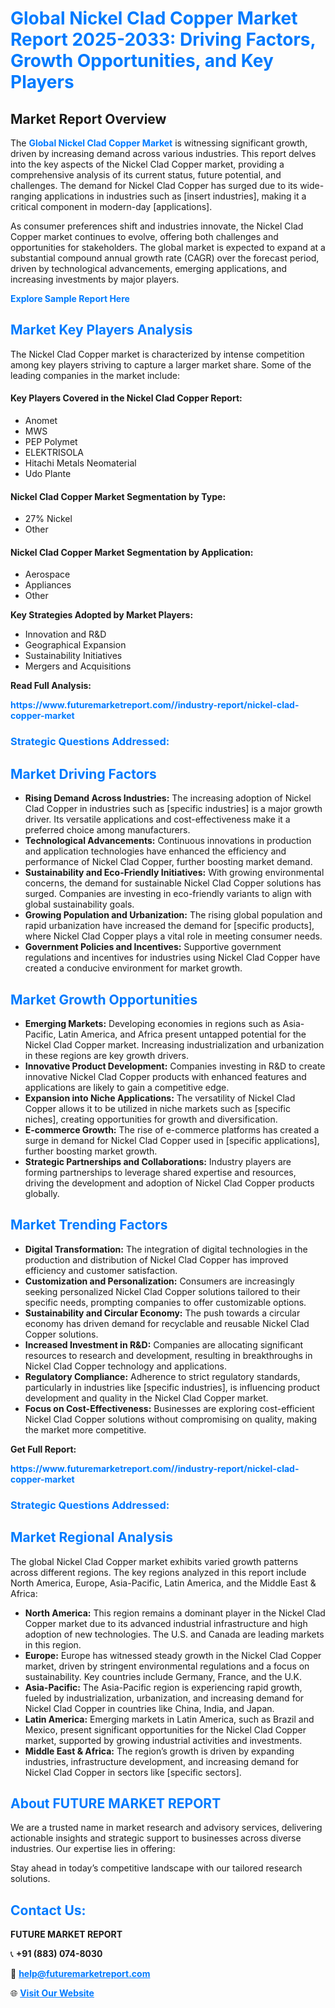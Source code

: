 <h1 style="color: #007BFF;">Global Nickel Clad Copper Market Report 2025-2033: Driving Factors, Growth Opportunities, and Key Players</h1>

<section id="overview">
<h2>Market Report Overview</h2>
<p>The <a href="https://www.futuremarketreport.com//industry-report/nickel-clad-copper-market" style="color: #007BFF; text-decoration: none;"><strong>Global Nickel Clad Copper Market</strong></a> is witnessing significant growth, driven by increasing demand across various industries. This report delves into the key aspects of the Nickel Clad Copper market, providing a comprehensive analysis of its current status, future potential, and challenges. The demand for Nickel Clad Copper has surged due to its wide-ranging applications in industries such as [insert industries], making it a critical component in modern-day [applications].</p>
<p>As consumer preferences shift and industries innovate, the Nickel Clad Copper market continues to evolve, offering both challenges and opportunities for stakeholders. The global market is expected to expand at a substantial compound annual growth rate (CAGR) over the forecast period, driven by technological advancements, emerging applications, and increasing investments by major players.</p>
</section>

<section id="overview">
<p><a href="https://www.futuremarketreport.com//request-sample/reportId=53429" style="color: #007BFF; text-decoration: none;"><strong>Explore Sample Report Here</strong></a></p>
</section>

<section id="key-players">
<h2 style="color: #007BFF;">Market Key Players Analysis</h2>
<p>The Nickel Clad Copper market is characterized by intense competition among key players striving to capture a larger market share. Some of the leading companies in the market include:</p>
<h4>Key Players Covered in the Nickel Clad Copper Report:</h4>
<ul><li>Anomet</li><li>MWS</li><li>PEP Polymet</li><li>ELEKTRISOLA</li><li>Hitachi Metals Neomaterial</li><li>Udo Plante</li></ul>
<h4>Nickel Clad Copper Market Segmentation by Type:</h4>
<ul><li>27% Nickel</li><li>Other</li></ul>

<h4>Nickel Clad Copper Market Segmentation by Application:</h4>
<ul><li>Aerospace</li><li>Appliances</li><li>Other</li></ul>
<p><strong>Key Strategies Adopted by Market Players:</strong></p>
<ul>
<li>Innovation and R&D</li>
<li>Geographical Expansion</li>
<li>Sustainability Initiatives</li>
<li>Mergers and Acquisitions</li>
</ul>
</section>

<section>
<p><strong>Read Full Analysis: </strong></p><a href="https://www.futuremarketreport.com//industry-report/nickel-clad-copper-market" style="color: #007BFF; text-decoration: none;"><strong>https://www.futuremarketreport.com//industry-report/nickel-clad-copper-market</strong></a>
<h3 style="color: #007BFF;">Strategic Questions Addressed:</h3>
</section>

<section id="driving-factors">
<h2 style="color: #007BFF;">Market Driving Factors</h2>
<ul>
<li><strong>Rising Demand Across Industries:</strong> The increasing adoption of Nickel Clad Copper in industries such as [specific industries] is a major growth driver. Its versatile applications and cost-effectiveness make it a preferred choice among manufacturers.</li>
<li><strong>Technological Advancements:</strong> Continuous innovations in production and application technologies have enhanced the efficiency and performance of Nickel Clad Copper, further boosting market demand.</li>
<li><strong>Sustainability and Eco-Friendly Initiatives:</strong> With growing environmental concerns, the demand for sustainable Nickel Clad Copper solutions has surged. Companies are investing in eco-friendly variants to align with global sustainability goals.</li>
<li><strong>Growing Population and Urbanization:</strong> The rising global population and rapid urbanization have increased the demand for [specific products], where Nickel Clad Copper plays a vital role in meeting consumer needs.</li>
<li><strong>Government Policies and Incentives:</strong> Supportive government regulations and incentives for industries using Nickel Clad Copper have created a conducive environment for market growth.</li>
</ul>
</section>

<section id="growth-opportunities">
<h2 style="color: #007BFF;">Market Growth Opportunities</h2>
<ul>
<li><strong>Emerging Markets:</strong> Developing economies in regions such as Asia-Pacific, Latin America, and Africa present untapped potential for the Nickel Clad Copper market. Increasing industrialization and urbanization in these regions are key growth drivers.</li>
<li><strong>Innovative Product Development:</strong> Companies investing in R&D to create innovative Nickel Clad Copper products with enhanced features and applications are likely to gain a competitive edge.</li>
<li><strong>Expansion into Niche Applications:</strong> The versatility of Nickel Clad Copper allows it to be utilized in niche markets such as [specific niches], creating opportunities for growth and diversification.</li>
<li><strong>E-commerce Growth:</strong> The rise of e-commerce platforms has created a surge in demand for Nickel Clad Copper used in [specific applications], further boosting market growth.</li>
<li><strong>Strategic Partnerships and Collaborations:</strong> Industry players are forming partnerships to leverage shared expertise and resources, driving the development and adoption of Nickel Clad Copper products globally.</li>
</ul>
</section>

<section id="trending-factors">
<h2 style="color: #007BFF;">Market Trending Factors</h2>
<ul>
<li><strong>Digital Transformation:</strong> The integration of digital technologies in the production and distribution of Nickel Clad Copper has improved efficiency and customer satisfaction.</li>
<li><strong>Customization and Personalization:</strong> Consumers are increasingly seeking personalized Nickel Clad Copper solutions tailored to their specific needs, prompting companies to offer customizable options.</li>
<li><strong>Sustainability and Circular Economy:</strong> The push towards a circular economy has driven demand for recyclable and reusable Nickel Clad Copper solutions.</li>
<li><strong>Increased Investment in R&D:</strong> Companies are allocating significant resources to research and development, resulting in breakthroughs in Nickel Clad Copper technology and applications.</li>
<li><strong>Regulatory Compliance:</strong> Adherence to strict regulatory standards, particularly in industries like [specific industries], is influencing product development and quality in the Nickel Clad Copper market.</li>
<li><strong>Focus on Cost-Effectiveness:</strong> Businesses are exploring cost-efficient Nickel Clad Copper solutions without compromising on quality, making the market more competitive.</li>
</ul>
</section>

<section>
<p><strong>Get Full Report: </strong></p><a href="https://www.futuremarketreport.com//industry-report/nickel-clad-copper-market" style="color: #007BFF; text-decoration: none;"><strong>https://www.futuremarketreport.com//industry-report/nickel-clad-copper-market</strong></a>
<h3 style="color: #007BFF;">Strategic Questions Addressed:</h3>
</section>


<section id="regional-analysis">
<h2 style="color: #007BFF;">Market Regional Analysis</h2>
<p>The global Nickel Clad Copper market exhibits varied growth patterns across different regions. The key regions analyzed in this report include North America, Europe, Asia-Pacific, Latin America, and the Middle East & Africa:</p>
<ul>
<li><strong>North America:</strong> This region remains a dominant player in the Nickel Clad Copper market due to its advanced industrial infrastructure and high adoption of new technologies. The U.S. and Canada are leading markets in this region.</li>
<li><strong>Europe:</strong> Europe has witnessed steady growth in the Nickel Clad Copper market, driven by stringent environmental regulations and a focus on sustainability. Key countries include Germany, France, and the U.K.</li>
<li><strong>Asia-Pacific:</strong> The Asia-Pacific region is experiencing rapid growth, fueled by industrialization, urbanization, and increasing demand for Nickel Clad Copper in countries like China, India, and Japan.</li>
<li><strong>Latin America:</strong> Emerging markets in Latin America, such as Brazil and Mexico, present significant opportunities for the Nickel Clad Copper market, supported by growing industrial activities and investments.</li>
<li><strong>Middle East & Africa:</strong> The region’s growth is driven by expanding industries, infrastructure development, and increasing demand for Nickel Clad Copper in sectors like [specific sectors].</li>
</ul>
</section>

<footer>
<h2 style="color: #007BFF;">About FUTURE MARKET REPORT</h2>
<p>We are a trusted name in market research and advisory services, delivering actionable insights and strategic support to businesses across diverse industries. Our expertise lies in offering:</p>

<p>Stay ahead in today’s competitive landscape with our tailored research solutions.</p>

<h2 style="color: #007BFF;">Contact Us:</h2>
<p><strong>FUTURE MARKET REPORT</strong></p>
<p>📞 <strong>+91 (883) 074-8030</strong></p>
<p>📧 <strong><a href="mailto:help@futuremarketreport.com" style="color: #007BFF;">help@futuremarketreport.com</a></strong></p>
<p>🌐 <strong><a href="https://www.futuremarketreport.com/" style="color: #007BFF;">Visit Our Website</a></strong></p>
</footer>